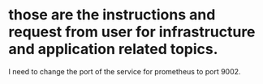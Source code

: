 # those are the instructions and request from user for infrastructure and application related topics.
I need to change the port of the service for prometheus to port 9002.
